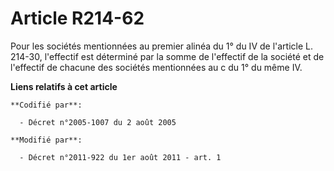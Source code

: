 # Article R214-62

Pour les sociétés mentionnées au premier alinéa du 1° du IV de l'article L. 214-30, l'effectif est déterminé par la somme de
l'effectif de la société et de l'effectif de chacune des sociétés mentionnées au c du 1° du même IV.

**Liens relatifs à cet article**

	**Codifié par**:

	  - Décret n°2005-1007 du 2 août 2005

	**Modifié par**:

	  - Décret n°2011-922 du 1er août 2011 - art. 1
